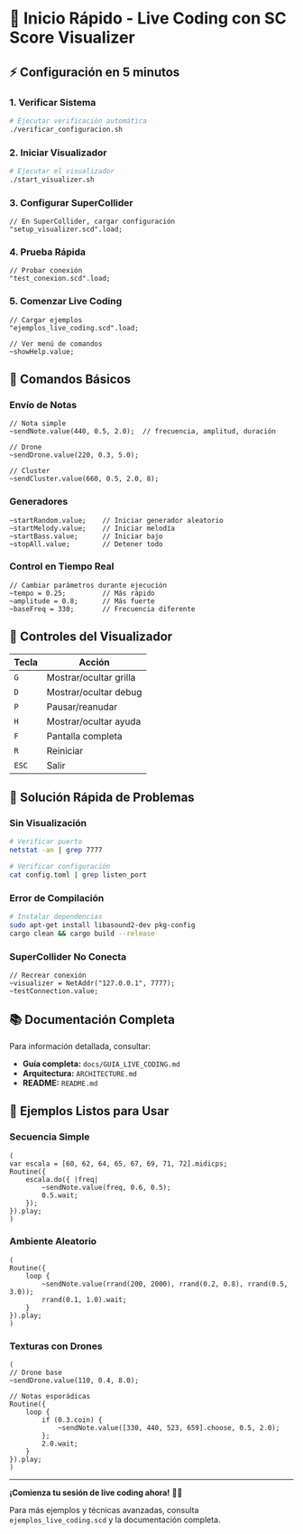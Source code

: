 # 🚀 Inicio Rápido - Live Coding con SC Score Visualizer

## ⚡ Configuración en 5 minutos

### 1. Verificar Sistema
```bash
# Ejecutar verificación automática
./verificar_configuracion.sh
```

### 2. Iniciar Visualizador
```bash
# Ejecutar el visualizador
./start_visualizer.sh
```

### 3. Configurar SuperCollider
```supercollider
// En SuperCollider, cargar configuración
"setup_visualizer.scd".load;
```

### 4. Prueba Rápida
```supercollider
// Probar conexión
"test_conexion.scd".load;
```

### 5. Comenzar Live Coding
```supercollider
// Cargar ejemplos
"ejemplos_live_coding.scd".load;

// Ver menú de comandos
~showHelp.value;
```

## 🎵 Comandos Básicos

### Envío de Notas
```supercollider
// Nota simple
~sendNote.value(440, 0.5, 2.0);  // frecuencia, amplitud, duración

// Drone
~sendDrone.value(220, 0.3, 5.0);

// Cluster
~sendCluster.value(660, 0.5, 2.0, 8);
```

### Generadores
```supercollider
~startRandom.value;    // Iniciar generador aleatorio
~startMelody.value;    // Iniciar melodía
~startBass.value;      // Iniciar bajo
~stopAll.value;        // Detener todo
```

### Control en Tiempo Real
```supercollider
// Cambiar parámetros durante ejecución
~tempo = 0.25;         // Más rápido
~amplitude = 0.8;      // Más fuerte
~baseFreq = 330;       // Frecuencia diferente
```

## 🎹 Controles del Visualizador

| Tecla | Acción |
|-------|--------|
| `G` | Mostrar/ocultar grilla |
| `D` | Mostrar/ocultar debug |
| `P` | Pausar/reanudar |
| `H` | Mostrar/ocultar ayuda |
| `F` | Pantalla completa |
| `R` | Reiniciar |
| `ESC` | Salir |

## 🔧 Solución Rápida de Problemas

### Sin Visualización
```bash
# Verificar puerto
netstat -an | grep 7777

# Verificar configuración
cat config.toml | grep listen_port
```

### Error de Compilación
```bash
# Instalar dependencias
sudo apt-get install libasound2-dev pkg-config
cargo clean && cargo build --release
```

### SuperCollider No Conecta
```supercollider
// Recrear conexión
~visualizer = NetAddr("127.0.0.1", 7777);
~testConnection.value;
```

## 📚 Documentación Completa

Para información detallada, consultar:
- **Guía completa:** `docs/GUIA_LIVE_CODING.md`
- **Arquitectura:** `ARCHITECTURE.md`
- **README:** `README.md`

## 🎨 Ejemplos Listos para Usar

### Secuencia Simple
```supercollider
(
var escala = [60, 62, 64, 65, 67, 69, 71, 72].midicps;
Routine({
    escala.do({ |freq|
        ~sendNote.value(freq, 0.6, 0.5);
        0.5.wait;
    });
}).play;
)
```

### Ambiente Aleatorio
```supercollider
(
Routine({
    loop {
        ~sendNote.value(rrand(200, 2000), rrand(0.2, 0.8), rrand(0.5, 3.0));
        rrand(0.1, 1.0).wait;
    }
}).play;
)
```

### Texturas con Drones
```supercollider
(
// Drone base
~sendDrone.value(110, 0.4, 8.0);

// Notas esporádicas
Routine({
    loop {
        if (0.3.coin) {
            ~sendNote.value([330, 440, 523, 659].choose, 0.5, 2.0);
        };
        2.0.wait;
    }
}).play;
)
```

---

**¡Comienza tu sesión de live coding ahora!** 🎵✨

Para más ejemplos y técnicas avanzadas, consulta `ejemplos_live_coding.scd` y la documentación completa.